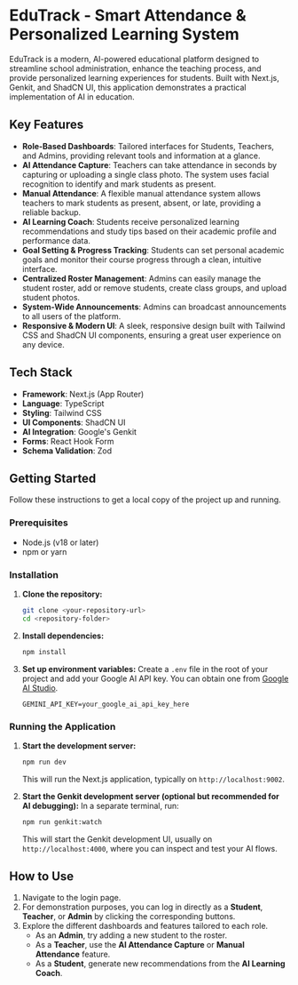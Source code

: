 # EduTrack - Smart Attendance & Personalized Learning System

EduTrack is a modern, AI-powered educational platform designed to streamline school administration, enhance the teaching process, and provide personalized learning experiences for students. Built with Next.js, Genkit, and ShadCN UI, this application demonstrates a practical implementation of AI in education.

## Key Features

- **Role-Based Dashboards**: Tailored interfaces for Students, Teachers, and Admins, providing relevant tools and information at a glance.
- **AI Attendance Capture**: Teachers can take attendance in seconds by capturing or uploading a single class photo. The system uses facial recognition to identify and mark students as present.
- **Manual Attendance**: A flexible manual attendance system allows teachers to mark students as present, absent, or late, providing a reliable backup.
- **AI Learning Coach**: Students receive personalized learning recommendations and study tips based on their academic profile and performance data.
- **Goal Setting & Progress Tracking**: Students can set personal academic goals and monitor their course progress through a clean, intuitive interface.
- **Centralized Roster Management**: Admins can easily manage the student roster, add or remove students, create class groups, and upload student photos.
- **System-Wide Announcements**: Admins can broadcast announcements to all users of the platform.
- **Responsive & Modern UI**: A sleek, responsive design built with Tailwind CSS and ShadCN UI components, ensuring a great user experience on any device.

## Tech Stack

- **Framework**: Next.js (App Router)
- **Language**: TypeScript
- **Styling**: Tailwind CSS
- **UI Components**: ShadCN UI
- **AI Integration**: Google's Genkit
- **Forms**: React Hook Form
- **Schema Validation**: Zod

## Getting Started

Follow these instructions to get a local copy of the project up and running.

### Prerequisites

- Node.js (v18 or later)
- npm or yarn

### Installation

1.  **Clone the repository:**
    ```sh
    git clone <your-repository-url>
    cd <repository-folder>
    ```

2.  **Install dependencies:**
    ```sh
    npm install
    ```

3.  **Set up environment variables:**
    Create a `.env` file in the root of your project and add your Google AI API key. You can obtain one from [Google AI Studio](https://aistudio.google.com/app/apikey).
    ```env
    GEMINI_API_KEY=your_google_ai_api_key_here
    ```

### Running the Application

1.  **Start the development server:**
    ```sh
    npm run dev
    ```
    This will run the Next.js application, typically on `http://localhost:9002`.

2.  **Start the Genkit development server (optional but recommended for AI debugging):**
    In a separate terminal, run:
    ```sh
    npm run genkit:watch
    ```
    This will start the Genkit development UI, usually on `http://localhost:4000`, where you can inspect and test your AI flows.

## How to Use

1.  Navigate to the login page.
2.  For demonstration purposes, you can log in directly as a **Student**, **Teacher**, or **Admin** by clicking the corresponding buttons.
3.  Explore the different dashboards and features tailored to each role.
    -   As an **Admin**, try adding a new student to the roster.
    -   As a **Teacher**, use the **AI Attendance Capture** or **Manual Attendance** feature.
    -   As a **Student**, generate new recommendations from the **AI Learning Coach**.
